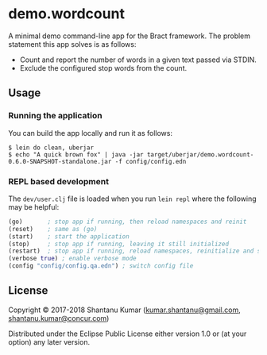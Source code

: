 # demo.wordcount

A minimal demo command-line app for the Bract framework. The problem statement this app solves is as follows:

- Count and report the number of words in a given text passed via STDIN.
- Exclude the configured stop words from the count.


## Usage

### Running the application

You can build the app locally and run it as follows:

```shell
$ lein do clean, uberjar
$ echo "A quick brown fox" | java -jar target/uberjar/demo.wordcount-0.6.0-SNAPSHOT-standalone.jar -f config/config.edn
```


### REPL based development

The `dev/user.clj` file is loaded when you run `lein repl` where the following may be helpful:

```clojure
(go)       ; stop app if running, then reload namespaces and reinit
(reset)    ; same as (go)
(start)    ; start the application
(stop)     ; stop app if running, leaving it still initialized
(restart)  ; stop app if running, reload namespaces, reinitialize and start up
(verbose true) ; enable verbose mode
(config "config/config.qa.edn") ; switch config file
```


## License

Copyright © 2017-2018 Shantanu Kumar (kumar.shantanu@gmail.com, shantanu.kumar@concur.com)

Distributed under the Eclipse Public License either version 1.0 or (at
your option) any later version.
